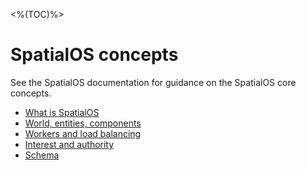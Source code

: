 <%(TOC)%>
# SpatialOS concepts

See the SpatialOS documentation for guidance on the SpatialOS core concepts.

* [What is SpatialOS](https://docs.improbable.io/reference/latest/shared/concepts/spatialos)
* [World, entities, components](https://docs.improbable.io/reference/latest/shared/concepts/world-entities-components)
* [Workers and load balancing](https://docs.improbable.io/reference/latest/shared/concepts/workers-load-balancing)
* [Interest and authority](https://docs.improbable.io/reference/latest/shared/concepts/interest-authority)
* [Schema](https://docs.improbable.io/reference/latest/shared/concepts/schema)